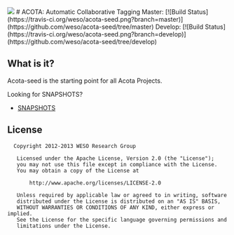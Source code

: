 <img src="http://weso.es/img/logo_acota_850.png">
# ACOTA:  Automatic Collaborative Tagging 
Master: [![Build Status](https://travis-ci.org/weso/acota-seed.png?branch=master)](https://github.com/weso/acota-seed/tree/master)
Develop: [![Build Status](https://travis-ci.org/weso/acota-seed.png?branch=develop)](https://github.com/weso/acota-seed/tree/develop)


## What is it? ##
Acota-seed is the starting point for all Acota Projects.

 Looking for SNAPSHOTS?
* [SNAPSHOTS](https://oss.sonatype.org/content/repositories/snapshots/es/weso/acota-seed "Acota-seed SNAPSHOTS Repository")

## License

```
  Copyright 2012-2013 WESO Research Group

   Licensed under the Apache License, Version 2.0 (the "License");
   you may not use this file except in compliance with the License.
   You may obtain a copy of the License at

       http://www.apache.org/licenses/LICENSE-2.0

   Unless required by applicable law or agreed to in writing, software
   distributed under the License is distributed on an "AS IS" BASIS,
   WITHOUT WARRANTIES OR CONDITIONS OF ANY KIND, either express or implied.
   See the License for the specific language governing permissions and
   limitations under the License.
```
